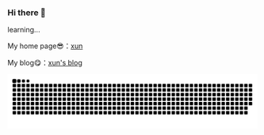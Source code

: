 ### Hi there 👋

learning...

My home page😎：[xun](https://asuka-xun.cc)

My blog😋：[xun's blog](https://blog.asuka-xun.cc/)

<picture>
  <source media="(prefers-color-scheme: dark)" srcset="[github-snake-dark.svg](https://raw.githubusercontent.com/Xunop/Xunop/output/github-contribution-grid-snake-dark.svg)" />
  <source media="(prefers-color-scheme: light)" srcset="[github-snake.svg](https://raw.githubusercontent.com/Xunop/Xunop/output/github-contribution-grid-snake.svg)" />
  <img alt="github contribution grid snake animation" src="https://raw.githubusercontent.com/Xunop/Xunop/output/github-contribution-grid-snake.svg" />
</picture>
